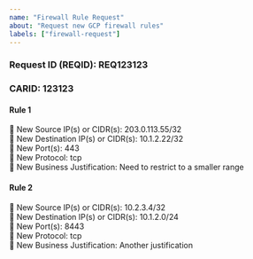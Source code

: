 ```yaml
---
name: "Firewall Rule Request"
about: "Request new GCP firewall rules"
labels: ["firewall-request"]
---
```


### Request ID (REQID): REQ123123
### CARID: 123123

#### Rule 1
🔹 New Source IP(s) or CIDR(s): 203.0.113.55/32  
🔹 New Destination IP(s) or CIDR(s): 10.1.2.22/32  
🔹 New Port(s): 443  
🔹 New Protocol: tcp  
🔹 New Business Justification: Need to restrict to a smaller range

<!--
Boundary (VPC) values are auto‑determined based on your IP ranges via boundary_map.json.
No need to specify source/destination VPC here.
-->

#### Rule 2
🔹 New Source IP(s) or CIDR(s): 10.2.3.4/32  
🔹 New Destination IP(s) or CIDR(s): 10.1.2.0/24  
🔹 New Port(s): 8443  
🔹 New Protocol: tcp  
🔹 New Business Justification: Another justification